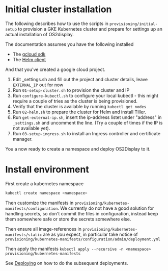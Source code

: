 # Initial cluster installation
The following describes how to use the scripts in `provisioning/initial-setup`
to provision a GKE Kubernetes cluster and prepare for settings up an actual
installation of OS2display.

The documentation assumes you have the following installed
* The [gcloud sdk](https://cloud.google.com/sdk/install)
* The [Helm client](https://docs.helm.sh/using_helm/#installing-helm)

And that you've created a google cloud project.

1. Edit _settings.sh and fill out the project and cluster details, leave 
   `EXTERNAL_IP` out for now
2. Run `01-setup-cluster.sh` to provision the cluster and IP
3. Run `configure-kubectl.sh` to configure your local kubectl - this might 
   require a couple of tries as the cluster is being provisioned.
4. Verify that the cluster is available by running `kubectl get nodes`
5. Run `02-helm.sh` to prepare the cluster for Helm and install Tiller.
6. Run `get-external-ip.sh`, insert the ip-address listet under "address" in 
   `_settings.sh` and uncomment the line. (Try a couple of times if the IP is 
   not available yet).
7. Run `03-setup-ingress.sh` to install an Ingress controller and certificate 
   manager.

You a now ready to create a namespace and deploy OS2Display to it.

# Install environment
First create a kubernetes namespace
```bash
kubectl create namespace <namespace>
```

Then customize the manifests in `provisioning/kubernetes-manifests/configuration`.
We currently do not have a good solution for handling secrets, so don't commit
the files in configuration, instead keep them somewhere safe or store the 
secrets somewhere else.

Then ensure all image-references in `provisioning/kubernetes-manifests/static`
are as you expect, in particular take notice of 
`provisioning/kubernetes-manifests/configuration/admin/deployment.yml`

Then apply the manifests
`kubectl apply --recursive -n <namespace> provisioning/kubernetes-manifests`

See [Deploying](deploying.md) on how to do the subsequent deployments. 
